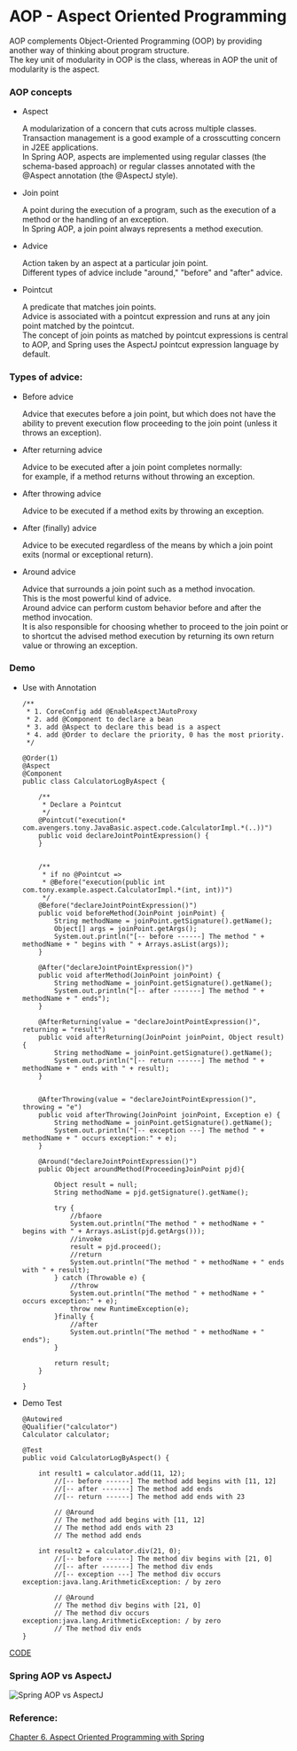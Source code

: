 # AOP - Aspect Oriented Programming

AOP complements Object-Oriented Programming (OOP) by providing another way of thinking about program structure. <br>
The key unit of modularity in OOP is the class, whereas in AOP the unit of modularity is the aspect.

### AOP concepts

* Aspect
    
    A modularization of a concern that cuts across multiple classes. <br>
    Transaction management is a good example of a crosscutting concern in J2EE applications. <br>
    In Spring AOP, aspects are implemented using regular classes (the schema-based approach) or regular classes annotated with the @Aspect annotation (the @AspectJ style).

* Join point
    
    A point during the execution of a program, such as the execution of a method or the handling of an exception.<br> 
    In Spring AOP, a join point always represents a method execution.

* Advice

    Action taken by an aspect at a particular join point. <br>
    Different types of advice include "around," "before" and "after" advice.

* Pointcut
    
    A predicate that matches join points. <br>
    Advice is associated with a pointcut expression and runs at any join point matched by the pointcut. <br>
    The concept of join points as matched by pointcut expressions is central to AOP, and Spring uses the AspectJ pointcut expression language by default.


### Types of advice:

* Before advice

    Advice that executes before a join point, but which does not have the ability to prevent execution flow proceeding to the join point (unless it throws an exception).

* After returning advice
    
    Advice to be executed after a join point completes normally: <br>
    for example, if a method returns without throwing an exception.

* After throwing advice 
    
    Advice to be executed if a method exits by throwing an exception.

* After (finally) advice

    Advice to be executed regardless of the means by which a join point exits (normal or exceptional return).

* Around advice

    Advice that surrounds a join point such as a method invocation. <br>
    This is the most powerful kind of advice. <br>
    Around advice can perform custom behavior before and after the method invocation. <br>
    It is also responsible for choosing whether to proceed to the join point or to shortcut the advised method execution by returning its own return value or throwing an exception.


### Demo

* Use with Annotation

    ```
    /**
     * 1. CoreConfig add @EnableAspectJAutoProxy
     * 2. add @Component to declare a bean
     * 3. add @Aspect to declare this bead is a aspect
     * 4. add @Order to declare the priority, 0 has the most priority.
     */
    
    @Order(1)
    @Aspect
    @Component
    public class CalculatorLogByAspect {
    
        /**
         * Declare a Pointcut
         */
        @Pointcut("execution(* com.avengers.tony.JavaBasic.aspect.code.CalculatorImpl.*(..))")
        public void declareJointPointExpression() {
        }
    
    
        /**
         * if no @Pointcut =>
         * @Before("execution(public int com.tony.example.aspect.CalculatorImpl.*(int, int))")
         */
        @Before("declareJointPointExpression()")
        public void beforeMethod(JoinPoint joinPoint) {
            String methodName = joinPoint.getSignature().getName();
            Object[] args = joinPoint.getArgs();
            System.out.println("[-- before ------] The method " + methodName + " begins with " + Arrays.asList(args));
        }
    
        @After("declareJointPointExpression()")
        public void afterMethod(JoinPoint joinPoint) {
            String methodName = joinPoint.getSignature().getName();
            System.out.println("[-- after -------] The method " + methodName + " ends");
        }
    
        @AfterReturning(value = "declareJointPointExpression()", returning = "result")
        public void afterReturning(JoinPoint joinPoint, Object result) {
            String methodName = joinPoint.getSignature().getName();
            System.out.println("[-- return ------] The method " + methodName + " ends with " + result);
        }
    
    
        @AfterThrowing(value = "declareJointPointExpression()", throwing = "e")
        public void afterThrowing(JoinPoint joinPoint, Exception e) {
            String methodName = joinPoint.getSignature().getName();
            System.out.println("[-- exception ---] The method " + methodName + " occurs exception:" + e);
        }
    
        @Around("declareJointPointExpression()")
        public Object aroundMethod(ProceedingJoinPoint pjd){
    
            Object result = null;
            String methodName = pjd.getSignature().getName();
    
            try {
                //bfaore
                System.out.println("The method " + methodName + " begins with " + Arrays.asList(pjd.getArgs()));
                //invoke
                result = pjd.proceed();
                //return
                System.out.println("The method " + methodName + " ends with " + result);
            } catch (Throwable e) {
                //throw
                System.out.println("The method " + methodName + " occurs exception:" + e);
                throw new RuntimeException(e);
            }finally {
                //after
                System.out.println("The method " + methodName + " ends");
            }
    
            return result;
        }
    
    }
    ```
    

* Demo Test

    ```
    @Autowired
    @Qualifier("calculator")
    Calculator calculator;
    
    @Test
    public void CalculatorLogByAspect() {
    
        int result1 = calculator.add(11, 12);
            //[-- before ------] The method add begins with [11, 12]
            //[-- after -------] The method add ends
            //[-- return ------] The method add ends with 23
    
            // @Around
            // The method add begins with [11, 12]
            // The method add ends with 23
            // The method add ends
            
        int result2 = calculator.div(21, 0);
            //[-- before ------] The method div begins with [21, 0]
            //[-- after -------] The method div ends
            //[-- exception ---] The method div occurs exception:java.lang.ArithmeticException: / by zero
            
            // @Around
            // The method div begins with [21, 0]
            // The method div occurs exception:java.lang.ArithmeticException: / by zero
            // The method div ends
    }
    ```
    
[CODE](https://github.com/guyc1812/Tony/blob/master/src/main/java/com/avengers/tony/JavaBasic/aspect/code)


### Spring AOP vs AspectJ

![Spring AOP vs AspectJ](http://guyuchen.com/deadpool/github/SpringAopVSAspectJ.png)


### Reference:

[Chapter 6. Aspect Oriented Programming with Spring](https://docs.spring.io/spring/docs/2.5.x/reference/aop.html)


